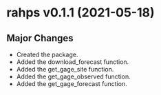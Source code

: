 # rahps v0.1.1 (2021-05-18)

## Major Changes   
* Created the package. 
* Added the download_forecast function. 
* Added the get_gage_site function.
* Added the get_gage_observed function. 
* Added the get_gage_forecast function. 
